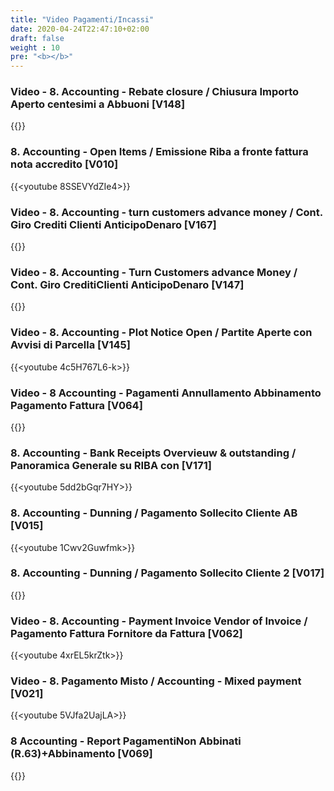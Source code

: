 ```yaml
---
title: "Video Pagamenti/Incassi"
date: 2020-04-24T22:47:10+02:00
draft: false
weight : 10
pre: "<b></b>"
---
```


### Video - 8. Accounting  - Rebate closure / Chiusura Importo Aperto centesimi a Abbuoni [V148]
{{<youtube ytqADHd_E1s>}}

### 8. Accounting - Open Items / Emissione Riba a fronte fattura nota accredito [V010]
{{<youtube 8SSEVYdZIe4>}}

### Video - 8. Accounting  - turn customers advance money / Cont. Giro Crediti Clienti  AnticipoDenaro [V167]
{{<youtube oKl4Jp600xw>}}

### Video - 8. Accounting - Turn Customers advance Money / Cont. Giro CreditiClienti  AnticipoDenaro [V147]
{{<youtube cFpUKk15IgE>}}

### Video - 8. Accounting - Plot Notice Open / Partite Aperte con Avvisi di Parcella [V145]
{{<youtube 4c5H767L6-k>}}

### Video - 8  Accounting - Pagamenti Annullamento Abbinamento Pagamento Fattura [V064]
{{<youtube D7alY4Eq3NM>}}

### 8. Accounting -  Bank Receipts Overvieuw & outstanding / Panoramica Generale su RIBA con [V171]
{{<youtube 5dd2bGqr7HY>}}

### 8. Accounting - Dunning / Pagamento Sollecito Cliente  AB [V015]
{{<youtube 1Cwv2Guwfmk>}}

### 8. Accounting - Dunning / Pagamento Sollecito Cliente 2 [V017]
{{<youtube x62kjFm-7pw>}}

### Video - 8. Accounting - Payment Invoice Vendor of Invoice / Pagamento Fattura Fornitore da Fattura [V062]
{{<youtube 4xrEL5krZtk>}}

### Video - 8. Pagamento Misto / Accounting - Mixed payment [V021]
{{<youtube 5VJfa2UajLA>}}

### 8 Accounting - Report PagamentiNon Abbinati (R.63)+Abbinamento [V069]
{{<youtube DVxs2IVnSmM>}}
